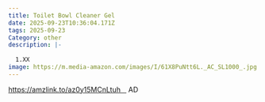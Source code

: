 ```yaml
---
title: Toilet Bowl Cleaner Gel
date: 2025-09-23T10:36:04.171Z
tags: 2025-09-23
Category: other
description: |-
  
  1.XX
image: https://m.media-amazon.com/images/I/61X8PuNtt6L._AC_SL1000_.jpg
---
```

https://amzlink.to/az0y15MCnLtuh     AD